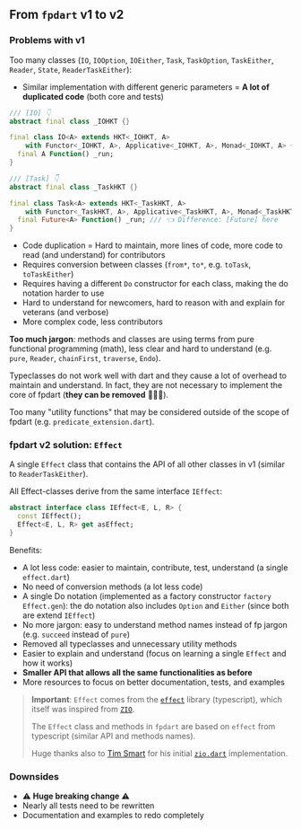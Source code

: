 ## From `fpdart` v1 to v2

### Problems with v1
Too many classes (`IO`, `IOOption`, `IOEither`, `Task`, `TaskOption`, `TaskEither`, `Reader`, `State`, `ReaderTaskEither`):
- Similar implementation with different generic parameters = **A lot of duplicated code** (both core and tests)
```dart
/// [IO] 👇
abstract final class _IOHKT {}

final class IO<A> extends HKT<_IOHKT, A>
    with Functor<_IOHKT, A>, Applicative<_IOHKT, A>, Monad<_IOHKT, A> {
  final A Function() _run;
}

/// [Task] 👇
abstract final class _TaskHKT {}

final class Task<A> extends HKT<_TaskHKT, A>
    with Functor<_TaskHKT, A>, Applicative<_TaskHKT, A>, Monad<_TaskHKT, A> {
  final Future<A> Function() _run; /// 👈 Difference: [Future] here
}
```
- Code duplication = Hard to maintain, more lines of code, more code to read (and understand) for contributors
- Requires conversion between classes (`from*`, `to*`, e.g. `toTask`, `toTaskEither`)
- Requires having a different `Do` constructor for each class, making the do notation harder to use
- Hard to understand for newcomers, hard to reason with and explain for veterans (and verbose)
- More complex code, less contributors

**Too much jargon**: methods and classes are using terms from pure functional programming (math), less clear and hard to understand (e.g. `pure`, `Reader`, `chainFirst`, `traverse`, `Endo`).

Typeclasses do not work well with dart and they cause a lot of overhead to maintain and understand. In fact, they are not necessary to implement the core of fpdart (**they can be removed** 💁🏼‍♂️).

Too many "utility functions" that may be considered outside of the scope of fpdart (e.g. `predicate_extension.dart`).

### fpdart v2 solution: `Effect`
A single `Effect` class that contains the API of all other classes in v1 (similar to `ReaderTaskEither`).

All Effect-classes derive from the same interface `IEffect`:

```dart
abstract interface class IEffect<E, L, R> {
  const IEffect();
  Effect<E, L, R> get asEffect;
}
```

Benefits:
- A lot less code: easier to maintain, contribute, test, understand (a single `effect.dart`)
- No need of conversion methods (a lot less code)
- A single Do notation (implemented as a factory constructor `factory Effect.gen`): the do notation also includes `Option` and `Either` (since both are extend `IEffect`)
- No more jargon: easy to understand method names instead of fp jargon (e.g. `succeed` instead of `pure`)
- Removed all typeclasses and unnecessary utility methods
- Easier to explain and understand (focus on learning a single `Effect` and how it works)
- **Smaller API that allows all the same functionalities as before**
- More resources to focus on better documentation, tests, and examples

> **Important**: `Effect` comes from the [`effect`](https://www.effect.website/) library (typescript), which itself was inspired from [`ZIO`](https://zio.dev/).
>
> The `Effect` class and methods in `fpdart` are based on `effect` from typescript (similar API and methods names).
>
> Huge thanks also to [Tim Smart](https://github.com/tim-smart) for his initial [`zio.dart`](https://github.com/tim-smart/elemental/blob/main/packages/elemental/lib/src/zio.dart) implementation.

### Downsides
-  ⚠️ **Huge breaking change** ⚠️
- Nearly all tests need to be rewritten
- Documentation and examples to redo completely
